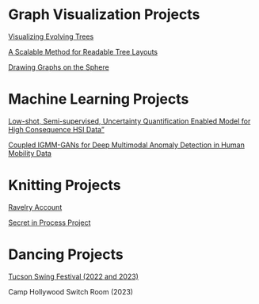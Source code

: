 
# Graph Visualization Projects

[Visualizing Evolving Trees](https://ryngray.github.io/dynamic-trees/index.html)

[A Scalable Method for Readable Tree Layouts](https://tiga1231.github.io/zmlt/demo/overview.html)

[Drawing Graphs on the Sphere](https://ryngray.github.io/Drawing_Graphs_on_the_Sphere__AVI_.pdf)

# Machine Learning Projects

[Low-shot, Semi-supervised,
Uncertainty Quantification Enabled Model for High Consequence HSI Data”](https://ieeexplore.ieee.org/document/9843707)

[Coupled IGMM-GANs for Deep Multimodal Anomaly Detection in Human Mobility Data](https://arxiv.org/abs/1809.02728)



# Knitting Projects

[Ravelry Account](https://ravelry.com/people/booksforever)

[Secret in Process Project](woolygraphs.md)

# Dancing Projects

[Tucson Swing Festival (2022 and 2023)](https://tucsonswingfestival.com)

Camp Hollywood Switch Room (2023)

